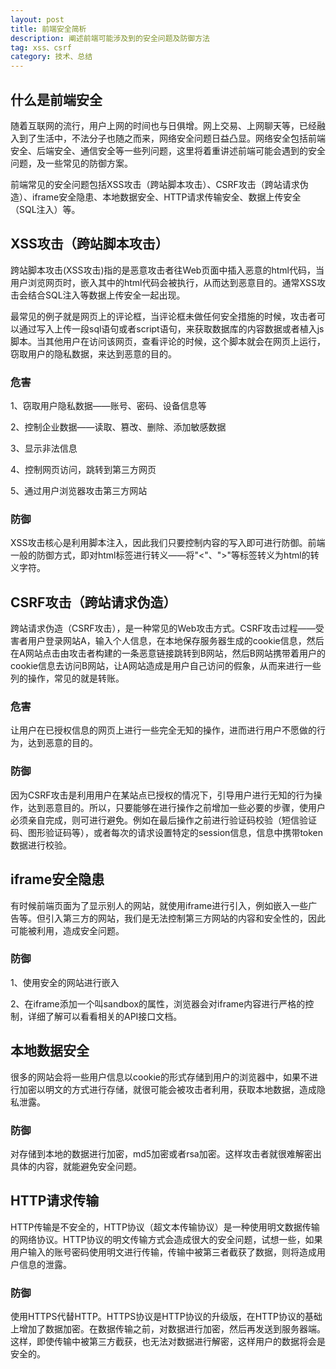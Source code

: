 ```yaml
---
layout: post
title: 前端安全简析
description: 阐述前端可能涉及到的安全问题及防御方法
tag: xss、csrf
category: 技术、总结
---
```

## 什么是前端安全

随着互联网的流行，用户上网的时间也与日俱增。网上交易、上网聊天等，已经融入到了生活中，不法分子也随之而来，网络安全问题日益凸显。网络安全包括前端安全、后端安全、通信安全等一些列问题，这里将着重讲述前端可能会遇到的安全问题，及一些常见的防御方案。

前端常见的安全问题包括XSS攻击（跨站脚本攻击）、CSRF攻击（跨站请求伪造）、iframe安全隐患、本地数据安全、HTTP请求传输安全、数据上传安全（SQL注入）等。

## XSS攻击（跨站脚本攻击）

跨站脚本攻击(XSS攻击)指的是恶意攻击者往Web页面中插入恶意的html代码，当用户浏览网页时，嵌入其中的html代码会被执行，从而达到恶意目的。通常XSS攻击会结合SQL注入等数据上传安全一起出现。

最常见的例子就是网页上的评论框，当评论框未做任何安全措施的时候，攻击者可以通过写入上传一段sql语句或者script语句，来获取数据库的内容数据或者植入js脚本。当其他用户在访问该网页，查看评论的时候，这个脚本就会在网页上运行，窃取用户的隐私数据，来达到恶意的目的。

### 危害

1、窃取用户隐私数据——账号、密码、设备信息等

2、控制企业数据——读取、篡改、删除、添加敏感数据

3、显示非法信息

4、控制网页访问，跳转到第三方网页

5、通过用户浏览器攻击第三方网站

### 防御

XSS攻击核心是利用脚本注入，因此我们只要控制内容的写入即可进行防御。前端一般的防御方式，即对html标签进行转义——将"<"、">"等标签转义为html的转义字符。

## CSRF攻击（跨站请求伪造）

跨站请求伪造（CSRF攻击），是一种常见的Web攻击方式。CSRF攻击过程——受害者用户登录网站A，输入个人信息，在本地保存服务器生成的cookie信息，然后在A网站点击由攻击者构建的一条恶意链接跳转到B网站，然后B网站携带着用户的cookie信息去访问B网站，让A网站造成是用户自己访问的假象，从而来进行一些列的操作，常见的就是转账。

### 危害

让用户在已授权信息的网页上进行一些完全无知的操作，进而进行用户不愿做的行为，达到恶意的目的。

### 防御

因为CSRF攻击是利用用户在某站点已授权的情况下，引导用户进行无知的行为操作，达到恶意目的。所以，只要能够在进行操作之前增加一些必要的步骤，使用户必须亲自完成，则可进行避免。例如在最后操作之前进行验证码校验（短信验证码、图形验证码等），或者每次的请求设置特定的session信息，信息中携带token数据进行校验。

## iframe安全隐患

有时候前端页面为了显示别人的网站，就使用iframe进行引入，例如嵌入一些广告等。但引入第三方的网站，我们是无法控制第三方网站的内容和安全性的，因此可能被利用，造成安全问题。

### 防御

1、使用安全的网站进行嵌入

2、在iframe添加一个叫sandbox的属性，浏览器会对iframe内容进行严格的控制，详细了解可以看看相关的API接口文档。

## 本地数据安全

很多的网站会将一些用户信息以cookie的形式存储到用户的浏览器中，如果不进行加密以明文的方式进行存储，就很可能会被攻击者利用，获取本地数据，造成隐私泄露。

### 防御

对存储到本地的数据进行加密，md5加密或者rsa加密。这样攻击者就很难解密出具体的内容，就能避免安全问题。

## HTTP请求传输

HTTP传输是不安全的，HTTP协议（超文本传输协议）是一种使用明文数据传输的网络协议。HTTP协议的明文传输方式会造成很大的安全问题，试想一些，如果用户输入的账号密码使用明文进行传输，传输中被第三者截获了数据，则将造成用户信息的泄露。

### 防御

使用HTTPS代替HTTP。HTTPS协议是HTTP协议的升级版，在HTTP协议的基础上增加了数据加密。在数据传输之前，对数据进行加密，然后再发送到服务器端。这样，即使传输中被第三方截获，也无法对数据进行解密，这样用户的数据将会是安全的。